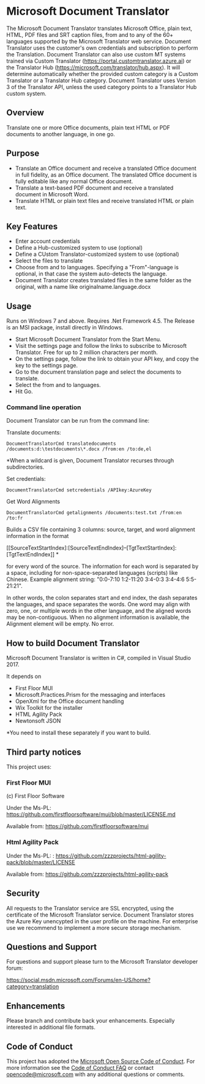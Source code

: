 # Microsoft Document Translator
The Microsoft Document Translator translates Microsoft Office, plain text, HTML, PDF files and SRT caption files, from and to any of the 60+ languages supported by the Microsoft Translator web service.
Document Translator uses the customer's own credentials and subscription to perform the Translation. Document Translator can also use custom MT systems trained via Custom Translator (https://portal.customtranslator.azure.ai)
or the Translator Hub (https://microsoft.com/translator/hub.aspx). It will determine automatically whether the provided custom category is a Custom Translator or a Translator Hub category.
Document Translator uses Version 3 of the Translator API, unless the used category points to a Translator Hub custom system. 

## Overview
Translate one or more Office documents, plain text HTML or PDF documents to another language, in one go. 

## Purpose
- Translate an Office document and receive a translated Office document in full fidelity, as an Office document. The translated Office document is fully editable like any normal Office document.
- Translate a text-based PDF document and receive a translated document in Microsoft Word.
- Translate HTML or plain text files and receive translated HTML or plain text.

## Key Features
- Enter account credentials
- Define a Hub-customized system to use (optional)
- Define a CUstom Translator-customized system to use (optional)
- Select the files to translate
- Choose from and to languages. Specifying a "From"-language is optional, in that case the system auto-detects the language.
- Document Translator creates translated files in the same folder as the original, with a name like originalname.language.docx

## Usage
Runs on Windows 7 and above.
Requires .Net Framework 4.5.
The Release is an MSI package, install directly in Windows.

- Start Microsoft Document Translator from the Start Menu.
- Visit the settings page and follow the links to subscribe to Microsoft Translator. Free for up to 2 million characters per month.
- On the settings page, follow the link to obtain your API key, and copy the key to the settings page.
- Go to the document translation page and select the documents to translate.
- Select the from and to languages.
- Hit Go.

### Command line operation
Document Translator can be run from the command line:

Translate documents:

`DocumentTranslatorCmd translatedocuments /documents:d:\testdocuments\*.docx /from:en /to:de,el`

*When a wildcard is given, Document Translator recurses through subdirectories.


Set credentials:

`DocumentTranslatorCmd setcredentials /APIkey:AzureKey`

Get Word Alignments

`DocumentTranslatorCmd getalignments /documents:test.txt /from:en /to:fr`

Builds a CSV file containing 3 columns: source, target, and word alignment information in the format 

[[SourceTextStartIndex]:[SourceTextEndIndex]–[TgtTextStartIndex]:[TgtTextEndIndex]] *

for every word of the source. The information for each word is separated by a space, including for non-space-separated languages (scripts) like Chinese. 
Example alignment string: "0:0-7:10 1:2-11:20 3:4-0:3 3:4-4:6 5:5-21:21".

In other words, the colon separates start and end index, the dash separates the languages, and space separates the words.
One word may align with zero, one, or multiple words in the other language, and the aligned words may be non-contiguous.
When no alignment information is available, the Alignment element will be empty. No error.


## How to build Document Translator
Microsoft Document Translator is written in C#, compiled in Visual Studio 2017.

It depends on

- First Floor MUI
- Microsoft.Practices.Prism for the messaging and interfaces
- OpenXml for the Office document handling
- Wix Toolkit for the installer
- HTML Agility Pack
- Newtonsoft JSON

*You need to install these separately if you want to build.


## Third party notices

This project uses:

### First Floor MUI

(c) First Floor Software

Under the Ms-PL: https://github.com/firstfloorsoftware/mui/blob/master/LICENSE.md

Available from: https://github.com/firstfloorsoftware/mui

### Html Agility Pack

Under the Ms-PL: : https://github.com/zzzprojects/html-agility-pack/blob/master/LICENSE 

Available from: https://github.com/zzzprojects/html-agility-pack 


## Security
All requests to the Translator service are SSL encrypted, using the certificate of the Microsoft Translator service.
Document Translator stores the Azure Key unencypted in the
user profile on the machine. For enterprise use we recommend to implement a more secure storage mechanism.


## Questions and Support
For questions and support please turn to the Microsoft Translator developer forum: 

https://social.msdn.microsoft.com/Forums/en-US/home?category=translation

## Enhancements
Please branch and contribute back your enhancements. Especially interested in additional file formats.

## Code of Conduct
This project has adopted the [Microsoft Open Source Code of Conduct](https://opensource.microsoft.com/codeofconduct/).
For more information see the [Code of Conduct FAQ](https://opensource.microsoft.com/codeofconduct/faq/) or contact [opencode@microsoft.com](mailto:opencode@microsoft.com) with any additional questions or comments.
